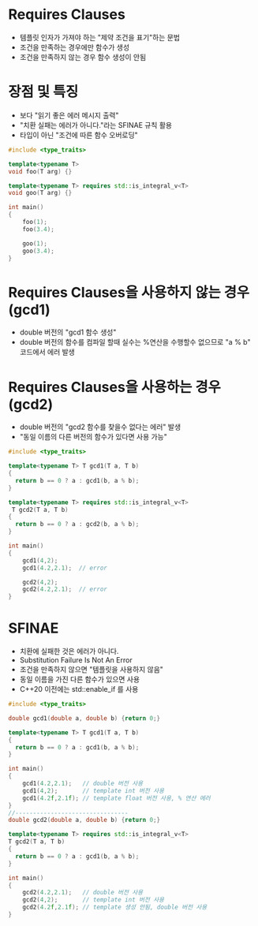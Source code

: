 # Requires Clauses
- 템플릿 인자가 가져야 하는 "제약 조건을 표기"하는 문법
- 조건을 만족하는 경우에만 함수가 생성
- 조건을 만족하지 않는 경우 함수 생성이 안됨

# 장점 및 특징
- 보다 "읽기 좋은 에러 메시지 출력"
- "치환 실패는 에러가 아니다."라는 SFINAE 규칙 활용
- 타입이 아닌 "조건에 따른 함수 오버로딩"


```c++
#include <type_traits>

template<typename T>
void foo(T arg) {}

template<typename T> requires std::is_integral_v<T>
void goo(T arg) {}

int main() 
{
    foo(1);
    foo(3.4);

    goo(1);
    goo(3.4);
}

```

# Requires Clauses을 사용하지 않는 경우 (gcd1)
- double 버전의 "gcd1 함수 생성"
- double 버전의 함수를 컴파일 할때 실수는 %연산을 수행할수 없으므로 "a % b" 코드에서 에러 발생

# Requires Clauses을 사용하는 경우 (gcd2)
- double 버전의 "gcd2 함수를 찾을수 없다는 에러" 발생
- "동일 이름의 다른 버전의 함수가 있다면 사용 가능"

```C++
#include <type_traits>

template<typename T> T gcd1(T a, T b)
{
  return b == 0 ? a : gcd1(b, a % b);
}

template<typename T> requires std::is_integral_v<T>
 T gcd2(T a, T b)
{
  return b == 0 ? a : gcd2(b, a % b);
}

int main() 
{
    gcd1(4,2);
    gcd1(4.2,2.1);  // error

    gcd2(4,2);
    gcd2(4.2,2.1);  // error
}
```

# SFINAE
- 치환에 실패한 것은 에러가 아니다.
- Substitution Failure Is Not An Error
- 조건을 만족하지 않으면 "템플릿을 사용하지 않음"
- 동일 이름을 가진 다른 함수가 있으면 사용
- C++20 이전에는 std::enable_if 를 사용

```C++
#include <type_traits>

double gcd1(double a, double b) {return 0;}

template<typename T> T gcd1(T a, T b)
{
  return b == 0 ? a : gcd1(b, a % b);
}

int main() 
{
    gcd1(4.2,2.1);   // double 버전 사용
    gcd1(4,2);       // template int 버전 사용
    gcd1(4.2f,2.1f); // template float 버전 사용, % 연산 에러
}
//--------------------------------
double gcd2(double a, double b) {return 0;}

template<typename T> requires std::is_integral_v<T>
T gcd2(T a, T b)
{
  return b == 0 ? a : gcd1(b, a % b);
}

int main() 
{
    gcd2(4.2,2.1);   // double 버전 사용
    gcd2(4,2);       // template int 버전 사용
    gcd2(4.2f,2.1f); // template 생성 안됨, double 버전 사용
}
```